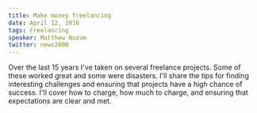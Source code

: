 ```yaml
---
title: Make money freelancing
date: April 12, 2016
tags: Freelancing
speaker: Matthew Nuzum
twitter: newz2000
---
```



Over the last 15 years I've taken on several freelance projects. Some of these worked great and some were disasters. I'll share the tips for finding interesting challenges and ensuring that projects have a high chance of success. I'll cover how to charge, how much to charge, and ensuring that expectations are clear and met.
